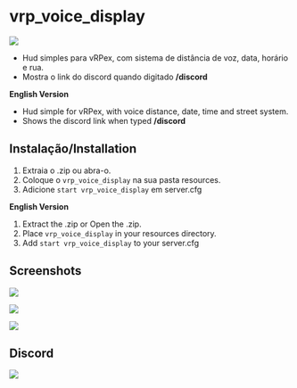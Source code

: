 # vrp_voice_display
[![](https://i.imgur.com/wmVU4OQ.png)](https://discord.gg/VMmcGxk)

* Hud simples para vRPex, com sistema de distância de voz, data, horário e rua.
* Mostra o link do discord quando digitado __/discord__

**English Version**
* Hud simple for vRPex, with voice distance, date, time and street system.
* Shows the discord link when typed __/discord__


## Instalação/Installation
1. Extraia o .zip ou abra-o.
2. Coloque o `vrp_voice_display` na sua pasta resources.
3. Adicione `start vrp_voice_display` em server.cfg

**English Version**
1. Extract the .zip or Open the .zip.
2. Place `vrp_voice_display` in your resources directory.
3. Add `start vrp_voice_display` to your server.cfg


## Screenshots
![](https://i.imgur.com/wmVU4OQ.png)

![](https://i.imgur.com/3NIMH30.png)

![](https://i.imgur.com/1hJStnf.png)


## Discord
[![](https://upload.wikimedia.org/wikipedia/pt/thumb/b/b7/Discord_logo_svg.svg/400px-Discord_logo_svg.svg.png)](https://discord.gg/VMmcGxk)
